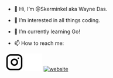 - 👋 Hi, I’m @Skerminkel aka Wayne Das.

- 👀 I’m interested in all things coding.
- 🌱 I’m currently learning Go!
- 📫 How to reach me:

[![website](./img/instagram-light.svg)](https://www.instagram.com/15characters1name#gh-light-mode-only)
[![website](./img/instagram-dark.svg)](https://www.instagram.com/15characters1name#gh-dark-mode-only)
[![website](./img/icons8gmail.svg)](mailto:waynedas1@gmail.com)
